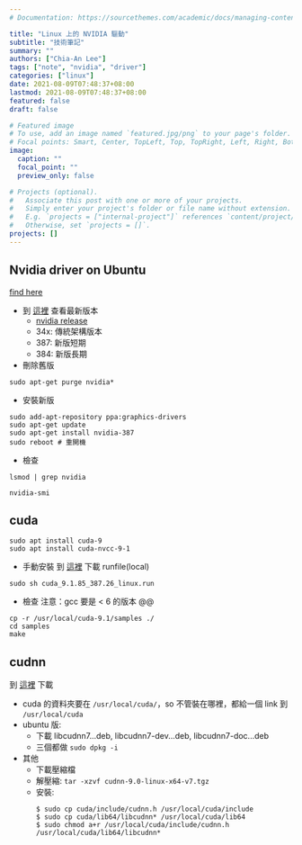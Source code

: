 ```yaml
---
# Documentation: https://sourcethemes.com/academic/docs/managing-content/

title: "Linux 上的 NVIDIA 驅動"
subtitle: "技術筆記"
summary: ""
authors: ["Chia-An Lee"]
tags: ["note", "nvidia", "driver"]
categories: ["linux"]
date: 2021-08-09T07:48:37+08:00
lastmod: 2021-08-09T07:48:37+08:00
featured: false
draft: false

# Featured image
# To use, add an image named `featured.jpg/png` to your page's folder.
# Focal points: Smart, Center, TopLeft, Top, TopRight, Left, Right, BottomLeft, Bottom, BottomRight.
image:
  caption: ""
  focal_point: ""
  preview_only: false

# Projects (optional).
#   Associate this post with one or more of your projects.
#   Simply enter your project's folder or file name without extension.
#   E.g. `projects = ["internal-project"]` references `content/project/deep-learning/index.md`.
#   Otherwise, set `projects = []`.
projects: []
---
```


## Nvidia driver on Ubuntu
[find here](http://www.linuxandubuntu.com/home/how-to-install-latest-nvidia-drivers-in-linux)
- 到 [這裡](https://launchpad.net/~graphics-drivers/+archive/ubuntu/ppa) 查看最新版本
    - [nvidia release](https://www.nvidia.com/object/unix.html)
    - 34x: 傳統架構版本
    - 387: 新版短期
    - 384: 新版長期
- 刪除舊版
```shell
sudo apt-get purge nvidia*
```
- 安裝新版
```shell
sudo add-apt-repository ppa:graphics-drivers
sudo apt-get update
sudo apt-get install nvidia-387
sudo reboot # 重開機
```
- 檢查
```shell
lsmod | grep nvidia

nvidia-smi
```

## cuda
```shell
sudo apt install cuda-9
sudo apt install cuda-nvcc-9-1
```
- 手動安裝
到 [這裡](https://developer.nvidia.com/cuda-downloads?target_os=Linux&target_arch=x86_64&target_distro=Ubuntu&target_version=1704&target_type=runfilelocal) 下載 runfile(local)
```shell
sudo sh cuda_9.1.85_387.26_linux.run
```
- 檢查
注意：gcc 要是 < 6 的版本 @@
```shell
cp -r /usr/local/cuda-9.1/samples ./
cd samples
make
```

## cudnn
到 [這裡](https://developer.nvidia.com/rdp/cudnn-download) 下載
- cuda 的資料夾要在 `/usr/local/cuda/`，so 不管裝在哪裡，都給一個 link 到 `/usr/local/cuda`
- ubuntu 版:
    - 下載 libcudnn7...deb, libcudnn7-dev...deb, libcudnn7-doc...deb
    - 三個都做 `sudo dpkg -i`
- 其他
    - 下載壓縮檔
    - 解壓縮: `tar -xzvf cudnn-9.0-linux-x64-v7.tgz`
    - 安裝:
        ```
        $ sudo cp cuda/include/cudnn.h /usr/local/cuda/include
        $ sudo cp cuda/lib64/libcudnn* /usr/local/cuda/lib64
        $ sudo chmod a+r /usr/local/cuda/include/cudnn.h /usr/local/cuda/lib64/libcudnn*
        ```
